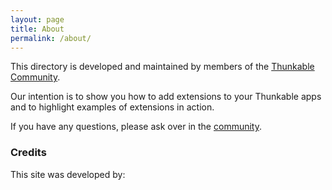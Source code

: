 ```yaml
---
layout: page
title: About
permalink: /about/
---
```


This directory is developed and maintained by members of the [Thunkable Community](http://community.thunkable.com). 

Our intention is to show you how to add extensions to your Thunkable apps and to highlight examples of extensions in action. 

If you have any questions, please ask over in the [community](http://community.thunkable.com).

### Credits

This site was developed by:


